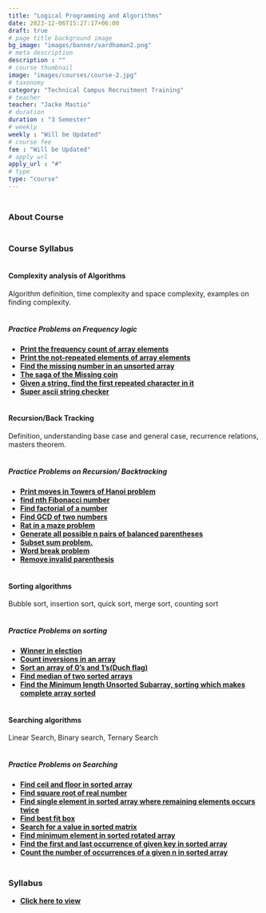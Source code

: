 ```yaml
---
title: "Logical Programming and Algorithms"
date: 2023-12-06T15:27:17+06:00
draft: true
# page title background image
bg_image: "images/banner/vardhaman2.png"
# meta description
description : ""
# course thumbnail
image: "images/courses/course-2.jpg"
# taxonomy
category: "Technical Campus Recruitment Training"
# teacher
teacher: "Jacke Mastio"
# duration
duration : "3 Semester"
# weekly
weekly : "Will be Updated"
# course fee
fee : "Will be Updated"
# apply url
apply_url : "#"
# type
type: "course"
---
```



### <br>About Course


### <br>Course Syllabus

#### <br>Complexity analysis of Algorithms
Algorithm definition, time complexity and space 
complexity, examples on finding complexity.

##### <br>Practice Problems on Frequency logic
* **[Print the frequency count of array elements](https://practice.geeksforgeeks.org/problems/frequency-of-array-elements-1587115620/1)**
* **[Print the not-repeated elements of array elements](https://leetcode.com/problems/remove-duplicates-from-sorted-array/)**
* **[Find the missing number in an unsorted array](https://leetcode.com/problems/missing-number/)**
* **[The saga of the Missing coin]()**
* **[Given a string, find the first repeated character in it](https://practice.geeksforgeeks.org/problems/find-first-repeated-character4108/1)**
* **[Super ascii string checker]()**

#### <br>Recursion/Back Tracking
Definition, understanding base case and general case, recurrence relations, masters theorem.

##### <br>Practice Problems on Recursion/ Backtracking
* **[Print moves in Towers of Hanoi  problem](https://www.hackerrank.com/contests/launchpad-1-winter-challenge/challenges/shift-plates)**
* **[find nth Fibonacci number](https://www.hackerrank.com/challenges/ctci-fibonacci-numbers/problem)**
* **[Find factorial of a number](https://www.hackerrank.com/contests/c-programming-test/challenges/finding-factorial-of-n-number/problem)**
* **[Find GCD of two numbers](https://www.hackerrank.com/contests/nptel-programming-contest/challenges/gcd-of-2-numbers)**
* **[Rat in a maze problem](https://www.hackerrank.com/contests/noi-ph-practice-page/challenges/path-in-a-maze)**
* **[Generate all possible n pairs of balanced parentheses](https://leetcode.com/problems/generate-parentheses/)**
* **[Subset sum problem.](https://practice.geeksforgeeks.org/problems/subset-sum-problem-1611555638/1)**
* **[Word break problem](https://leetcode.com/problems/word-break/)**
* **[Remove invalid parenthesis](https://leetcode.com/problems/remove-invalid-parentheses/)**

#### <br>Sorting algorithms
Bubble sort, insertion sort, quick sort, merge sort, counting sort

##### <br>Practice Problems on sorting
* **[Winner in election](https://practice.geeksforgeeks.org/problems/winner-of-an-election-where-votes-are-represented-as-candidate-names-1587115621/1)**
* **[Count inversions in an array](https://practice.geeksforgeeks.org/problems/inversion-of-array-1587115620/1)**
* **[Sort an array of 0’s and 1’s(Duch flag)](https://practice.geeksforgeeks.org/problems/segregate-0s-and-1s5106/1)**
* **[Find median of two sorted arrays](https://leetcode.com/problems/median-of-two-sorted-arrays/)**
* **[Find the Minimum length Unsorted Subarray, sorting which makes complete array sorted](https://leetcode.com/problems/shortest-unsorted-continuous-subarray/description/)**

#### <br>Searching algorithms
Linear Search, Binary search, Ternary Search

##### <br>Practice Problems on Searching
* **[Find ceil and floor in sorted array](https://practice.geeksforgeeks.org/problems/floor-in-a-sorted-array-1587115620/1)**
* **[Find square root of real number](https://leetcode.com/problems/sqrtx/)**
* **[Find single element in sorted array where remaining elements occurs twice](https://leetcode.com/problems/single-element-in-a-sorted-array/)**
* **[Find best fit box](https://leetcode.com/problems/minimum-space-wasted-from-packaging/)**
* **[Search for a value in sorted matrix](https://leetcode.com/problems/search-a-2d-matrix/)**
* **[Find minimum element in sorted rotated array](https://leetcode.com/problems/find-minimum-in-rotated-sorted-array/)**
* **[Find the first and last occurrence of given key in sorted array](https://leetcode.com/problems/find-first-and-last-position-of-element-in-sorted-array/)**
* **[Count the number of occurrences of a given n in sorted array](https://practice.geeksforgeeks.org/problems/number-of-occurrence2259/1)**





### <br>Syllabus

- **[Click here to view](https://drive.google.com/file/d/12oLZgVGyKw5n2XimE3cZWSpBIMTrHXFq/view?usp=sharing)**
